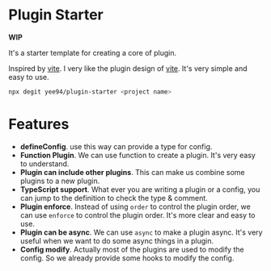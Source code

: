 
# Plugin Starter

**WIP** 

It's a starter template for creating a core of plugin.

Inspired by [vite](https://vitejs.dev/). I very like the plugin design of [vite](https://vitejs.dev/). It's very simple and easy to use.

```bash
npx degit yee94/plugin-starter <project name>
```

# Features

- **defineConfig**. use this way can provide a type for config.
- **Function Plugin**. We can use function to create a plugin. It's very easy to understand.
- **Plugin can include other plugins**. This can make us combine some plugins to a new plugin.
- **TypeScript support**. What ever you are writing a plugin or a config, you can jump to the definition to check the type & comment.
- **Plugin enforce**. Instead of using `order` to control the plugin order, we can use `enforce` to control the plugin order. It's more clear and easy to use.
- **Plugin can be async**. We can use `async` to make a plugin async. It's very useful when we want to do some async things in a plugin.
- **Config modify**. Actually most of the plugins are used to modify the config. So we already provide some hooks to modify the config.




